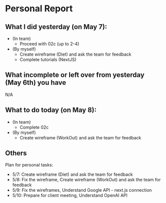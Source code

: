 # Personal Report
## What I did yesterday (on May 7):
- (In team)
    - Proceed with 02c (up to 2-4)
- (By myself)
    - Create wireframe (Diet) and ask the team for feedback
    - Complete tutorials (NextJS)

## What incomplete or left over from yesterday (May 6th) you have
N/A

## What to do today (on May 8):
- (In team)
    - Complete 02c
- (By myself)
    - Create wireframe (WorkOut) and ask the team for feedback

## Others
Plan for personal tasks:
- 5/7: Create wireframe (Diet) and ask the team for feedback
- 5/8: Fix the wireframe, Create wireframe (WorkOut) and ask the team for feedback
- 5/9: Fix the wireframes, Understand Google API - next.js connection
- 5/10: Prepare for client meeting, Understand OpenAI API
